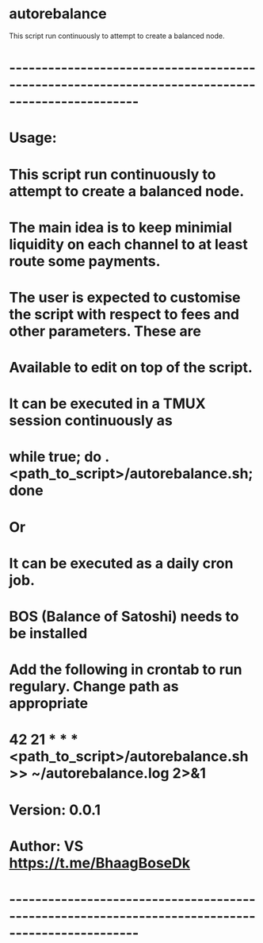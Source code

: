# autorebalance
This script run continuously to attempt to create a balanced node.

# ------------------------------------------------------------------------------------------------
# Usage:
# This script run continuously to attempt to create a balanced node.
# The main idea is to keep minimial liquidity on each channel to at least route some payments.
# The user is expected to customise the script with respect to fees and other parameters. These are
# Available to edit on top of the script. 
#
# It can be executed in a TMUX session continuously as 
# while true; do . <path_to_script>/autorebalance.sh; done
# Or
# It can be executed as a daily cron job.
#
# BOS (Balance of Satoshi) needs to be installed
#
# Add the following in crontab to run regulary. Change path as appropriate
# 42 21 * * * <path_to_script>/autorebalance.sh >> ~/autorebalance.log 2>&1
# Version: 0.0.1
# Author:  VS https://t.me/BhaagBoseDk 
#
# ------------------------------------------------------------------------------------------------
#

